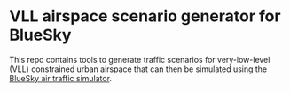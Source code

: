 # VLL airspace scenario generator for BlueSky

This repo contains tools to generate traffic scenarios for very-low-level (VLL) constrained urban airspace that can then be simulated using the [BlueSky air traffic simulator](https://github.com/TUDelft-CNS-ATM/bluesky).
